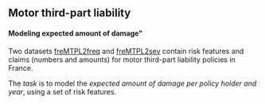 ## Motor third-part liability

#### Modeling expected amount of damage"

Two datasets [freMTPL2freq](https://www.openml.org/d/41214) and
[freMTPL2sev](https://www.openml.org/d/41215) contain risk features and claims
(numbers and amounts) for motor third-part liability policies in France.

The *task* is to model the *expected amount of damage per policy holder and
year*, using a set of risk features.

